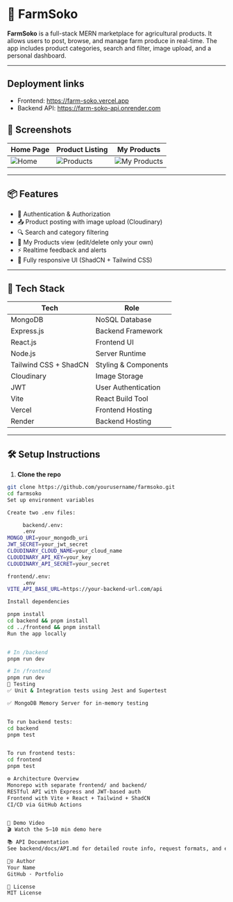 # 🥬 FarmSoko

**FarmSoko** is a full-stack MERN marketplace for agricultural products. It allows users to post, browse, and manage farm produce in real-time. The app includes product categories, search and filter, image upload, and a personal dashboard.

---

## Deployment links

- Frontend: https://farm-soko.vercel.app
- Backend API: https://farm-soko-api.onrender.com

## 📸 Screenshots

| Home Page | Product Listing | My Products |
|-----------|-----------------|-------------|
| ![Home](./screenshots/home.png) | ![Products](./screenshots/products.png) | ![My Products](./screenshots/my-products.png) |

---

## 📦 Features

- 🔐 Authentication & Authorization
- 📤 Product posting with image upload (Cloudinary)
- 🔍 Search and category filtering
- 🧾 My Products view (edit/delete only your own)
- ⚡ Realtime feedback and alerts
- 📱 Fully responsive UI (ShadCN + Tailwind CSS)

---

## 🧪 Tech Stack

| Tech                      | Role                |
|---------------------------|---------------------|
| MongoDB                   | NoSQL Database      |
| Express.js                | Backend Framework   |
| React.js                  | Frontend UI         |
| Node.js                   | Server Runtime      |
| Tailwind CSS + ShadCN     | Styling & Components|
| Cloudinary                | Image Storage       |
| JWT                       | User Authentication |
| Vite                      | React Build Tool    |
| Vercel                    | Frontend Hosting    |
| Render                    | Backend Hosting     |

---

## 🛠️ Setup Instructions

1. **Clone the repo**

```bash
git clone https://github.com/yourusername/farmsoko.git
cd farmsoko
Set up environment variables

Create two .env files:

     backend/.env:
     .env
MONGO_URI=your_mongodb_uri
JWT_SECRET=your_jwt_secret
CLOUDINARY_CLOUD_NAME=your_cloud_name
CLOUDINARY_API_KEY=your_key
CLOUDINARY_API_SECRET=your_secret

frontend/.env:
     .env
VITE_API_BASE_URL=https://your-backend-url.com/api

Install dependencies

pnpm install
cd backend && pnpm install
cd ../frontend && pnpm install
Run the app locally


# In /backend
pnpm run dev

# In /frontend
pnpm run dev
🔬 Testing
✅ Unit & Integration tests using Jest and Supertest

✅ MongoDB Memory Server for in-memory testing


To run backend tests:
cd backend
pnpm test


To run frontend tests:
cd frontend
pnpm test

⚙️ Architecture Overview
Monorepo with separate frontend/ and backend/
RESTful API with Express and JWT-based auth
Frontend with Vite + React + Tailwind + ShadCN
CI/CD via GitHub Actions


🎥 Demo Video
🎬 Watch the 5–10 min demo here

📚 API Documentation
See backend/docs/API.md for detailed route info, request formats, and examples.

🙋‍♀️ Author
Your Name
GitHub · Portfolio

🏁 License
MIT License
